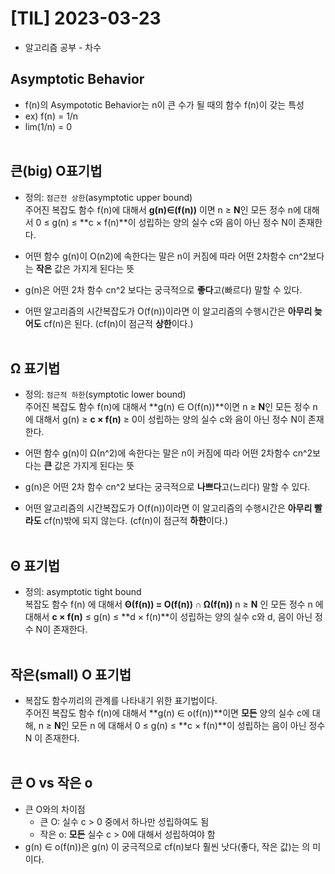 # [TIL] 2023-03-23
- 알고리즘 공부 - 차수

## Asymptotic Behavior
- f(n)의 Asympototic Behavior는 n이 큰 수가 될 때의 함수 f(n)이 갖는 특성
- ex) f(n) = 1/n
- lim(1/n) = 0<br><br>

## 큰(big) O표기법
- 정의: `점근전 상한`(asymptotic upper bound)<br>
주어진 복잡도 함수 f(n)에 대해서 **g(n)∈(f(n))** 이면 n ≥ **N**인 모든 정수 n에 대해서 0 ≤ g(n) ≤ **c × f(n)**이 성립하는 양의 실수 c와 음이 아닌 정수 N이 존재한다.

- 어떤 함수 g(n)이 O(n2)에 속한다는 말은 n이 커짐에 따라 어떤 2차함수 cn^2보다는 **작은** 값은 가지게 된다는 뜻
-  g(n)은 어떤 2차 함수 cn^2 보다는 궁극적으로 **좋다**고(빠르다) 말할 수 있다.
- 어떤 알고리즘의 시간복잡도가 O(f(n))이라면 이 알고리즘의 수행시간은 **아무리 늦어도** cf(n)은 된다. (cf(n)이 점근적 **상한**이다.)<br><br>

## Ω 표기법
- 정의: `점근적 하한`(symptotic lower bound)<br>
주어진 복잡도 함수 f(n)에 대해서 **g(n) ∈ O(f(n))**이면 n ≥ **N**인 모든 정수 n에 대해서 g(n) ≥ **c × f(n)** ≥ 0이 성립하는 양의 실수 c와 음이 아닌 정수 N이 존재한다.

- 어떤 함수 g(n)이 Ω(n^2)에 속한다는 말은 n이 커짐에 따라 어떤 2차함수 cn^2보다는 **큰** 값은 가지게 된다는 뜻

- g(n)은 어떤 2차 함수 cn^2 보다는 궁극적으로 **나쁘다**고(느리다) 말할 수 있다.

- 어떤 알고리즘의 시간복잡도가 O(f(n))이라면 이 알고리즘의 수행시간은 **아무리 빨라도** cf(n)밖에 되지 않는다. (cf(n)이 점근적 **하한**이다.)<br><br>

## Θ 표기법
- 정의: asymptotic tight bound<br> 복잡도 함수 f(n) 에 대해서 **Θ(f(n)) = O(f(n)) ∩ Ω(f(n))** n ≥ **N** 인 모든 정수 n 에 대해서 **c × f(n)** ≤ g(n) ≤ **d × f(n)**이 성립하는 양의
실수 c와 d, 음이 아닌 정수 N이 존재한다.<br><br>

## 작은(small) O 표기법
- 복잡도 함수끼리의 관계를 나타내기 위한 표기법이다.<br>
주어진 복잡도 함수 f(n)에 대해서 **g(n) ∈ o(f(n))**이면 **모든** 양의 실수 c에 대해, n ≥ **N**인 모든 n 에 대해서 0 ≤ g(n) ≤ **c × f(n)**이 성립하는 음이 아닌 정수 N 이 존재한다.<br><br>

## 큰 O vs 작은 o
- 큰 O와의 차이점<br>
  - 큰 O: 실수 c > 0 중에서 하나만 성립하여도 됨
  - 작은 o: **모든** 실수 c > 0에 대해서 성립하여야 함
- g(n) ∈ o(f(n))은 g(n) 이 궁극적으로 cf(n)보다 훨씬 낫다(좋다, 작은 값)는 의
미이다.





